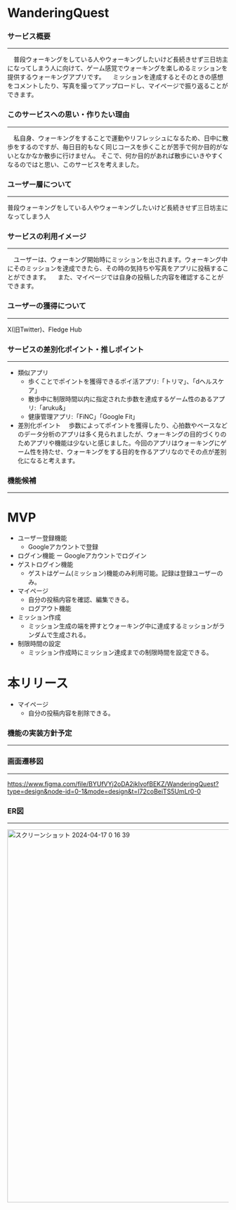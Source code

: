 # WanderingQuest
### サービス概要
---
　普段ウォーキングをしている人やウォーキングしたいけど長続きせず三日坊主になってしまう人に向けて、ゲーム感覚でウォーキングを楽しめるミッションを提供するウォーキングアプリです。
　ミッションを達成するとそのときの感想をコメントしたり、写真を撮ってアップロードし、マイページで振り返ることができます。

### このサービスへの思い・作りたい理由
---
　私自身、ウォーキングをすることで運動やリフレッシュになるため、日中に散歩をするのですが、毎日目的もなく同じコースを歩くことが苦手で何か目的がないとなかなか散歩に行けません。
そこで、何か目的があれば散歩にいきやすくなるのではと思い、このサービスを考えました。

### ユーザー層について
---
普段ウォーキングをしている人やウォーキングしたいけど長続きせず三日坊主になってしまう人

### サービスの利用イメージ
---
　ユーザーは、ウォーキング開始時にミッションを出されます。ウォーキング中にそのミッションを達成できたら、その時の気持ちや写真をアプリに投稿することができます。
　また、マイページでは自身の投稿した内容を確認することができます。

### ユーザーの獲得について
---
X(旧Twitter)、Fledge Hub

### サービスの差別化ポイント・推しポイント
---
- 類似アプリ
  - 歩くことでポイントを獲得できるポイ活アプリ:「トリマ」、「dヘルスケア」
  - 散歩中に制限時間以内に指定された歩数を達成するゲーム性のあるアプリ:「aruku&」
  - 健康管理アプリ:「FiNC」「Google Fit」
- 差別化ポイント
　歩数によってポイントを獲得したり、心拍数やペースなどのデータ分析のアプリは多く見られましたが、ウォーキングの目的づくりのためアプリや機能は少ないと感じました。今回のアプリはウォーキングにゲーム性を持たせ、ウォーキングをする目的を作るアプリなのでその点が差別化になると考えます。

### 機能候補
---
# MVP
- ユーザー登録機能
  - Googleアカウントで登録
- ログイン機能
  ー Googleアカウントでログイン
- ゲストログイン機能
  - ゲストはゲーム(ミッション)機能のみ利用可能。記録は登録ユーザーのみ。
- マイページ
  - 自分の投稿内容を確認、編集できる。
  - ログアウト機能
- ミッション作成
  - ミッション生成の端を押すとウォーキング中に達成するミッションがランダムで生成される。
- 制限時間の設定
  - ミッション作成時にミッション達成までの制限時間を設定できる。
# 本リリース
- マイページ
  - 自分の投稿内容を削除できる。

### 機能の実装方針予定
---
### 画面遷移図
---
https://www.figma.com/file/BYUfVYj2oDA2jkIvofBEKZ/WanderingQuest?type=design&node-id=0-1&mode=design&t=I72coBeiTS5UmLr0-0

### ER図
---
<img width="848" alt="スクリーンショット 2024-04-17 0 16 39" src="https://github.com/solonurse/WanderingQuest/assets/134455250/ff385409-d1ac-4513-8c97-c4c7f2a205f7">
